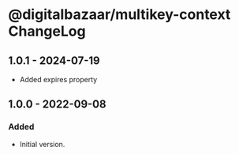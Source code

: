 # @digitalbazaar/multikey-context ChangeLog

## 1.0.1 - 2024-07-19

- Added expires property

## 1.0.0 - 2022-09-08

### Added

- Initial version.
